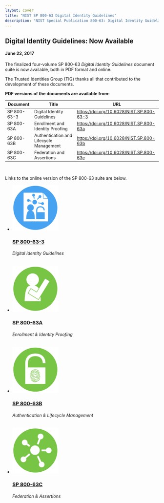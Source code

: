 ```yaml
---
layout: cover
title: "NIST SP 800-63 Digital Identity Guidelines"
description: "NIST Special Publication 800-63: Digital Identity Guidelines"
---
```

<section class="home home-title" markdown="1">

# Digital Identity Guidelines: Now Available


</section>

<section class="home home-about" markdown="1">
<div class="section-container" markdown="1">

#### June 22, 2017

The finalized four-volume SP 800-63 *Digital Identity Guidelines* document suite is now available, both in PDF format and online.

The Trusted Identities Group (TIG) thanks all that contributed to the development of these documents.

**PDF versions of the documents are available from:**


| Document | Title | URL |
|-----|-----|-----|
| SP 800-63-3 | Digital Identity Guidelines | https://doi.org/10.6028/NIST.SP.800-63-3 |
| SP 800-63A | Enrollment and Identity Proofing | https://doi.org/10.6028/NIST.SP.800-63a |
| SP 800-63B | Authentication and Lifecycle Management | https://doi.org/10.6028/NIST.SP.800-63b |
| SP 800-63C | Federation and Assertions | https://doi.org/10.6028/NIST.SP.800-63c |
<br />

Links to the online version of the SP 800-63 suite are below.

<ul class="audiences">
<li>
  <div>
    <a href="sp800-63-3.html"><img src="assets/63.png" alt="SP 800-63-3" width="150px" height="150px"></a>
  </div>
  <h3><a href="sp800-63-3.html">SP 800-63-3</a></h3>
  <h6>Digital Identity Guidelines</h6>
</li>
<li>
  <div>
    <a href="sp800-63a.html"><img src="assets/63a.png" alt="SP 800-63A" width="150px" height="150px"></a>
  </div>
  <h3><a href="sp800-63a.html">SP 800-63A</a></h3>
  <h6>Enrollment & Identity Proofing</h6>
</li>
<li>
  <div>
    <a href="sp800-63b.html"><img src="assets/63b.png" alt="SP 800-63B" width="150px" height="150px"></a>
  </div>
  <h3><a href="sp800-63b.html">SP 800-63B</a></h3>
  <h6>Authentication & Lifecycle Management</h6>
</li>
<li>
  <div>
    <a href="sp800-63c.html"><img src="assets/63c.png" alt="SP 800-63C" width="150px" height="150px"></a>
  </div>
  <h3><a href="sp800-63c.html">SP 800-63C</a></h3>
  <h6>Federation & Assertions</h6>
</li>
</ul>

</div>
</section>
